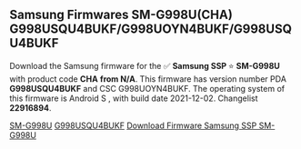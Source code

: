 <h2>Samsung Firmwares SM-G998U(CHA) G998USQU4BUKF/G998UOYN4BUKF/G998USQU4BUKF</h2>
Download the Samsung firmware for the ✅ <strong>Samsung SSP </strong> ⭐ <strong>SM-G998U</strong> with product code <strong>CHA</strong> <strong> from N/A</strong>. This firmware has version number PDA <strong>G998USQU4BUKF</strong> and CSC G998UOYN4BUKF. The operating system of this firmware is Android S , with build date 2021-12-02. Changelist <strong>22916894</strong>.


[SM-G998U](https://samfirm.shop/samsung/model/SM-G998U)
[G998USQU4BUKF](https://samfirm.shop/samsung/pda/G998USQU4BUKF)
[Download Firmware Samsung SSP SM-G998U](https://samfirm.shop/samsung/firmware/479522)
